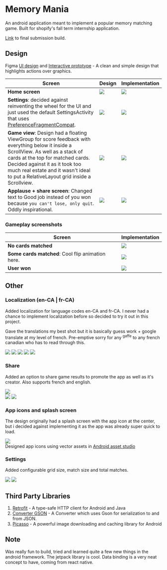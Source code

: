 # Memory Mania

An android application meant to implement a popular memory matching game. Built for shopify's fall term internship application.

[Link](https://github.com/arshwaraich12/MemoryMania/releases) to final submission build.

## Design
Figma [UI design](https://www.figma.com/file/Ewj2lUbHzuIE9Bium00EDz/Shopify-Memory-Mania?node-id=0%3A1) and [Interactive prototype](https://www.figma.com/proto/Ewj2lUbHzuIE9Bium00EDz/Shopify-Memory-Mania) - A clean and simple design that highlights actions over graphics.


Screen | Design | Implementation
---|---|---
**Home screen**|![](./screenshots/main_figma.jpg)|![](./screenshots/main_en-CA.jpg)|
**Settings**: decided against reinventing the wheel for the UI and just used the default SettingsActivity that uses [PreferenceFragmentCompat](https://developer.android.com/reference/androidx/preference/PreferenceFragmentCompat). |![](./screenshots/settings_figma.jpg)|![](./screenshots/settings_en-CA.jpg)
**Game view**: Design had a floating ViewGroup for score feedback with everything below it inside a ScrollView. As well as a stack of cards at the top for matched cards. Decided against it as it took too much real estate and it wasn't ideal to put a RelativeLayout grid inside a Scrollview.  |![](./screenshots/match_figma.jpg)|![](./screenshots/match_init_en-CA.jpg)
**Applause + share screen**: Changed text to Good job instead of you won because `you can't lose, only quit`. Oddly inspirational.|![](./screenshots/share_figma.jpg)|![](./screenshots/share_en-CA.jpg)

### Gameplay screenshots
Screen | Implementation
---|---
**No cards matched**|![](./screenshots/match_nomatch_en-CA.jpg)
**Some cards matched**: Cool flip animation here.|![](./screenshots/match_somematch_en-CA.jpg)
**User won**|![](./screenshots/share_en-CA.jpg)

## Other

### Localization (en-CA | fr-CA)
Added localization for language codes en-CA and fr-CA. I never had a chance to implement localization before so decided to try it out in this project.  
  
Gave the translations my best shot but it is basically guess work + google translate at my level of french. Pre-emptive sorry for any <sup>gaffe</sup> to any french canadian who has to read through this.  
  
![](./screenshots/main_fr-CA.jpg)
![](./screenshots/match_init_fr-CA.jpg)
![](./screenshots/settings_fr-CA.jpg)
![](./screenshots/share_fr-CA.jpg)
![](./screenshots/match_dialog_fr-CA.jpg)

### Share
Added an option to share game results to promote the app as well as it's creator. Also supports french and english.  
  
![](./screenshots/share_text_en-CA_fr-CA.jpg)  
![](./screenshots/share_card_en-CA.jpg)
![](./screenshots/share_card_fr-CA.jpg)

### App icons and splash screen
The design originally had a splash screen with the app icon at the center, but i decided against implementing it as the app was already super quick to load.  
  
![](./screenshots/splashscreen_figma.jpg)  
Designed app icons using vector assets in [Android asset studio](https://github.com/romannurik/AndroidAssetStudio)

### Settings
Added configurable grid size, match size and total matches.  
  
![](./screenshots/match_init_3_en-CA.jpg)
![](./screenshots/match_init_5_en-CA.jpg)

## Third Party Libraries
1. [Retrofit](https://square.github.io/retrofit/) - A type-safe HTTP client for Android and Java
2. [Converter GSON](https://github.com/square/retrofit/blob/master/retrofit-converters/gson/README.md) - A Converter which uses Gson for serialization to and from JSON.
3. [Picasso](https://github.com/square/picasso) - A powerful image downloading and caching library for Android

## Note
Was really fun to build, tried and learned quite a few new things in the android framework. The jetpack library is cool. Data binding is a very neat concept to have, coming from react native.
